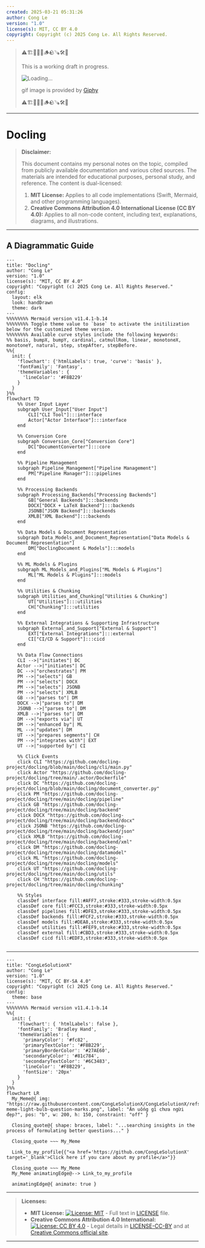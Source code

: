 ```yaml
---
created: 2025-03-21 05:31:26
author: Cong Le
version: "1.0"
license(s): MIT, CC BY 4.0
copyright: Copyright (c) 2025 Cong Le. All Rights Reserved.
---
```



> ⚠️🏗️🚧🦺🧱🪵🪨🪚🛠️👷
> 
> This is a working draft in progress.
> 
> ![Loading...](https://media1.giphy.com/media/v1.Y2lkPTc5MGI3NjExNTIzMjFxZmYwcXBqeGZ0eWR4cXduOGtndzlrZXNjOWd4eDl1YTRjMyZlcD12MV9pbnRlcm5hbF9naWZfYnlfaWQmY3Q9Zw/Kn5YFlengdRmw/giphy.gif)
> 
> gif image is provided by [Giphy](https://giphy.com)
> 
> ⚠️🏗️🚧🦺🧱🪵🪨🪚🛠️👷

----


# Docling
> **Disclaimer:**
>
> This document contains my personal notes on the topic,
> compiled from publicly available documentation and various cited sources.
> The materials are intended for educational purposes, personal study, and reference.
> The content is dual-licensed:
> 1. **MIT License:** Applies to all code implementations (Swift, Mermaid, and other programming languages).
> 2. **Creative Commons Attribution 4.0 International License (CC BY 4.0):** Applies to all non-code content, including text, explanations, diagrams, and illustrations.
---


## A Diagrammatic Guide 



```mermaid
---
title: "Docling"
author: "Cong Le"
version: "1.0"
license(s): "MIT, CC BY 4.0"
copyright: "Copyright (c) 2025 Cong Le. All Rights Reserved."
config:
  layout: elk
  look: handDrawn
  theme: dark
---
%%%%%%%% Mermaid version v11.4.1-b.14
%%%%%%%% Toggle theme value to `base` to activate the initilization below for the customized theme version.
%%%%%%%% Available curve styles include the following keywords:
%% basis, bumpX, bumpY, cardinal, catmullRom, linear, monotoneX, monotoneY, natural, step, stepAfter, stepBefore.
%%{
  init: {
    'flowchart': {'htmlLabels': true, 'curve': 'basis' },
    'fontFamily': 'Fantasy',
    'themeVariables': {
      'lineColor': '#F8B229'
    }
  }
}%%
flowchart TD
    %% User Input Layer
    subgraph User_Input["User Input"]
        CLI["CLI Tool"]:::interface
        Actor["Actor Interface"]:::interface
    end

    %% Conversion Core
    subgraph Conversion_Core["Conversion Core"]
        DC["DocumentConverter"]:::core
    end

    %% Pipeline Management
    subgraph Pipeline_Management["Pipeline Management"]
        PM["Pipeline Manager"]:::pipelines
    end

    %% Processing Backends
    subgraph Processing_Backends["Processing Backends"]
        GB["General Backends"]:::backends
        DOCX["DOCX + LaTeX Backend"]:::backends
        JSONB["JSON Backend"]:::backends
        XMLB["XML Backend"]:::backends
    end

    %% Data Models & Document Representation
    subgraph Data_Models_and_Document_Representation["Data Models & Document Representation"]
        DM["DoclingDocument & Models"]:::models
    end

    %% ML Models & Plugins
    subgraph ML_Models_and_Plugins["ML Models & Plugins"]
        ML["ML Models & Plugins"]:::models
    end

    %% Utilities & Chunking
    subgraph Utilities_and_Chunking["Utilities & Chunking"]
        UT["Utilities"]:::utilities
        CH["Chunking"]:::utilities
    end

    %% External Integrations & Supporting Infrastructure
    subgraph External_and_Support["External & Support"]
        EXT["External Integrations"]:::external
        CI["CI/CD & Support"]:::cicd
    end

    %% Data Flow Connections
    CLI -->|"initiates"| DC
    Actor -->|"initiates"| DC
    DC -->|"orchestrates"| PM
    PM -->|"selects"| GB
    PM -->|"selects"| DOCX
    PM -->|"selects"| JSONB
    PM -->|"selects"| XMLB
    GB -->|"parses to"| DM
    DOCX -->|"parses to"| DM
    JSONB -->|"parses to"| DM
    XMLB -->|"parses to"| DM
    DM -->|"exports via"| UT
    DM -->|"enhanced by"| ML
    ML -->|"updates"| DM
    UT -->|"prepares segments"| CH
    PM -->|"integrates with"| EXT
    UT -->|"supported by"| CI

    %% Click Events
    click CLI "https://github.com/docling-project/docling/blob/main/docling/cli/main.py"
    click Actor "https://github.com/docling-project/docling/tree/main/.actor/Dockerfile"
    click DC "https://github.com/docling-project/docling/blob/main/docling/document_converter.py"
    click PM "https://github.com/docling-project/docling/tree/main/docling/pipeline"
    click GB "https://github.com/docling-project/docling/tree/main/docling/backend"
    click DOCX "https://github.com/docling-project/docling/tree/main/docling/backend/docx"
    click JSONB "https://github.com/docling-project/docling/tree/main/docling/backend/json"
    click XMLB "https://github.com/docling-project/docling/tree/main/docling/backend/xml"
    click DM "https://github.com/docling-project/docling/tree/main/docling/datamodel"
    click ML "https://github.com/docling-project/docling/tree/main/docling/models"
    click UT "https://github.com/docling-project/docling/tree/main/docling/utils"
    click CH "https://github.com/docling-project/docling/tree/main/docling/chunking"

    %% Styles
    classDef interface fill:#AFF7,stroke:#333,stroke-width:0.5px
    classDef core fill:#FCC3,stroke:#333,stroke-width:0.5px
    classDef pipelines fill:#DFE3,stroke:#333,stroke-width:0.5px
    classDef backends fill:#FCF2,stroke:#333,stroke-width:0.5px
    classDef models fill:#DEA8,stroke:#333,stroke-width:0.5px
    classDef utilities fill:#FEF9,stroke:#333,stroke-width:0.5px
    classDef external fill:#CBD3,stroke:#333,stroke-width:0.5px
    classDef cicd fill:#EDF3,stroke:#333,stroke-width:0.5px
    
```




---

<!-- 
```mermaid
%% Current Mermaid version
info
```  -->


```mermaid
---
title: "CongLeSolutionX"
author: "Cong Le"
version: "1.0"
license(s): "MIT, CC BY-SA 4.0"
copyright: "Copyright (c) 2025 Cong Le. All Rights Reserved."
config:
  theme: base
---
%%%%%%%% Mermaid version v11.4.1-b.14
%%{
  init: {
    'flowchart': { 'htmlLabels': false },
    'fontFamily': 'Bradley Hand',
    'themeVariables': {
      'primaryColor': '#fc82',
      'primaryTextColor': '#F8B229',
      'primaryBorderColor': '#27AE60',
      'secondaryColor': '#81c784',
      'secondaryTextColor': '#6C3483',
      'lineColor': '#F8B229',
      'fontSize': '20px'
    }
  }
}%%
flowchart LR
  My_Meme@{ img: "https://raw.githubusercontent.com/CongLeSolutionX/CongLeSolutionX/refs/heads/main/assets/images/My-meme-light-bulb-question-marks.png", label: "Ăn uống gì chưa ngừi đẹp?", pos: "b", w: 200, h: 150, constraint: "off" }

  Closing_quote@{ shape: braces, label: "...searching insights in the process of formulating better questions..." }

  Closing_quote ~~~ My_Meme
    
  Link_to_my_profile{{"<a href='https://github.com/CongLeSolutionX' target='_blank'>Click here if you care about my profile</a>"}}

  Closing_quote ~~~ My_Meme
  My_Meme animatingEdge@--> Link_to_my_profile
  
  animatingEdge@{ animate: true }

```

---
> **Licenses:**
>
> - **MIT License:**  [![License: MIT](https://img.shields.io/badge/License-MIT-yellow.svg)](LICENSE) - Full text in [LICENSE](LICENSE) file.
> - **Creative Commons Attribution 4.0 International:** [![License: CC BY 4.0](https://licensebuttons.net/l/by/4.0/88x31.png)](LICENSE-CC-BY) - Legal details in [LICENSE-CC-BY](LICENSE-CC-BY) and at [Creative Commons official site](http://creativecommons.org/licenses/by/4.0/).
> 
---
